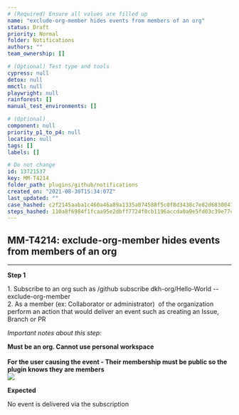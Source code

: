 ```yaml
---
# (Required) Ensure all values are filled up
name: "exclude-org-member hides events from members of an org"
status: Draft
priority: Normal
folder: Notifications
authors: ""
team_ownership: []

# (Optional) Test type and tools
cypress: null
detox: null
mmctl: null
playwright: null
rainforest: []
manual_test_environments: []

# (Optional)
component: null
priority_p1_to_p4: null
location: null
tags: []
labels: []

# Do not change
id: 13721537
key: MM-T4214
folder_path: plugins/github/notifications
created_on: "2021-08-30T15:34:07Z"
last_updated: ""
case_hashed: c2f2145aaba1c460a46a89a1335a074588f5c0f8d3438c7e82d6830047ede1e20bc0a4b0bf50438c53f3e68cd50ae9e5
steps_hashed: 110a8f6984f1fcaa95e2dbff7724f0cb1196accda0a9e5fd03c39e77cb977938e9cd8b8b5f979e4219c7162d866781f9
---
```


## MM-T4214: exclude-org-member hides events from members of an org

---

**Step 1**

1\. Subscribe to an org such as /github subscribe dkh-org/Hello-World --exclude-org-member\
2\. As a member (ex: Collaborator or administrator)  of the organization perform an action that would deliver an event such as creating an Issue, Branch or PR

_Important notes about this step:_

**Must be an org. Cannot use personal workspace**\
\
**For the user causing the event - Their membership must be public so the plugin knows they are members**\
**![](https://smartbear-tm4j-prod-us-west-2-attachment-rich-text.s3.us-west-2.amazonaws.com/embedded-f3277290f945470c4add5d21ef3dc7ca7b74388fc7152bfb6b99ae58c66a95a8-1645135406814-1645135406814.png)**

**Expected**

No event is delivered via the subscription
